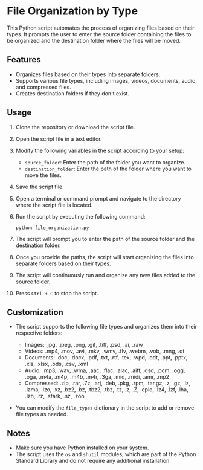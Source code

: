 # File Organization by Type

This Python script automates the process of organizing files based on their types. It prompts the user to enter the source folder containing the files to be organized and the destination folder where the files will be moved.

## Features

- Organizes files based on their types into separate folders.
- Supports various file types, including images, videos, documents, audio, and compressed files.
- Creates destination folders if they don't exist.

## Usage

1. Clone the repository or download the script file.

2. Open the script file in a text editor.

3. Modify the following variables in the script according to your setup:

    - `source_folder`: Enter the path of the folder you want to organize.
    - `destination_folder`: Enter the path of the folder where you want to move the files.

4. Save the script file.

5. Open a terminal or command prompt and navigate to the directory where the script file is located.

6. Run the script by executing the following command:

    ```shell
    python file_organization.py
    ```

7. The script will prompt you to enter the path of the source folder and the destination folder.

8. Once you provide the paths, the script will start organizing the files into separate folders based on their types.

9. The script will continuously run and organize any new files added to the source folder.

10. Press `Ctrl + C` to stop the script.

## Customization

- The script supports the following file types and organizes them into their respective folders:

    - Images: .jpg, .jpeg, .png, .gif, .tiff, .psd, .ai, .raw
    - Videos: .mp4, .mov, .avi, .mkv, .wmv, .flv, .webm, .vob, .mng, .qt
    - Documents: .doc, .docx, .pdf, .txt, .rtf, .tex, .wpd, .odt, .ppt, .pptx, .xls, .xlsx, .ods, .csv, .xml
    - Audio: .mp3, .wav, .wma, .aac, .flac, .alac, .aiff, .dsd, .pcm, .ogg, .oga, .m4a, .m4p, .m4b, .m4r, .3ga, .mid, .midi, .amr, .mp2
    - Compressed: .zip, .rar, .7z, .arj, .deb, .pkg, .rpm, .tar.gz, .z, .gz, .lz, .lzma, .lzo, .xz, .bz2, .bz, .tbz2, .tbz, .tz, .z, .Z, .cpio, .lz4, .lzf, .lha, .lzh, .rz, .sfark, .sz, .zoo

- You can modify the `file_types` dictionary in the script to add or remove file types as needed.

## Notes

- Make sure you have Python installed on your system.
- The script uses the `os` and `shutil` modules, which are part of the Python Standard Library and do not require any additional installation.
